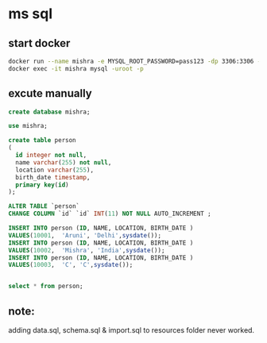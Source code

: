 # ms sql

## start docker

 ```bash
 docker run --name mishra -e MYSQL_ROOT_PASSWORD=pass123 -dp 3306:3306 --rm mysql
 docker exec -it mishra mysql -uroot -p
 ```

## excute manually

 ```sql
create database mishra;

use mishra;

create table person
(
   id integer not null,
   name varchar(255) not null,
   location varchar(255),
   birth_date timestamp,
   primary key(id)
);

ALTER TABLE `person` 
CHANGE COLUMN `id` `id` INT(11) NOT NULL AUTO_INCREMENT ;

INSERT INTO person (ID, NAME, LOCATION, BIRTH_DATE ) 
VALUES(10001,  'Aruni', 'Delhi',sysdate());
INSERT INTO person (ID, NAME, LOCATION, BIRTH_DATE ) 
VALUES(10002,  'Mishra', 'India',sysdate());
INSERT INTO person (ID, NAME, LOCATION, BIRTH_DATE ) 
VALUES(10003,  'C', 'C',sysdate());


select * from person;

```

## note:
adding data.sql, schema.sql & import.sql to resources folder never worked.